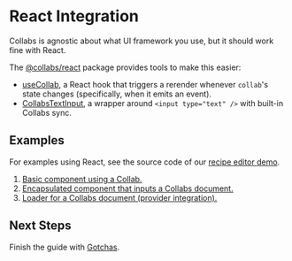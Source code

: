 # React Integration

Collabs is agnostic about what UI framework you use, but it should work fine with React.

The [@collabs/react](https://www.npmjs.com/package/@collabs/react) package provides tools to make this easier:

- [useCollab](../api/react/modules.html#useCollab), a React hook that triggers a rerender whenever `collab`'s state changes (specifically, when it emits an event).
- [CollabsTextInput](../api/react/modules.html#CollabsTextInput), a wrapper around `<input type="text" />` with built-in Collabs sync.

## Examples

For examples using React, see the source code of our [recipe editor demo](https://github.com/composablesys/collabs/tree/master/demos/apps/recipe-editor).

1. [Basic component using a Collab.](https://github.com/composablesys/collabs/tree/master/demos/apps/recipe-editor/src/recipe-component/recipe_name.tsx)
2. [Encapsulated component that inputs a Collabs document.](https://github.com/composablesys/collabs/tree/master/demos/apps/recipe-editor/src/recipe-component/index.tsx)
3. [Loader for a Collabs document (provider integration).](https://github.com/composablesys/collabs/tree/master/demos/apps/recipe-editor/src/loader.tsx)

## Next Steps

Finish the guide with [Gotchas](./gotchas.html).
